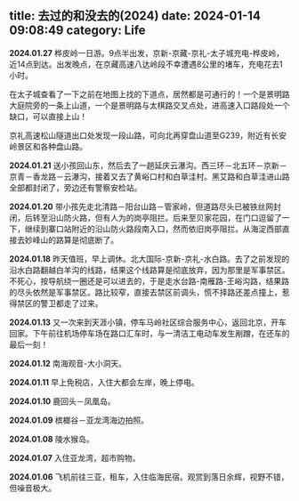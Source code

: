 title: 去过的和没去的(2024)
date: 2024-01-14 09:08:49
category: Life
---

**2024.01.27** 桦皮岭一日游。9点半出发，京新-京藏-京礼-太子城充电-桦皮岭，近14点到达。出发晚点，在京藏高速八达岭段不幸遭遇8公里的堵车，充电花去1小时。

在太子城查看了一下之前在地图上找的下道点，居然都是可通行的！一个是景明路大庭院旁的一条上山道，一个是景明路与太棋路交叉点处，进高速入口路段处一个缺口，可以直接上山！

京礼高速松山隧道出口处发现一段山路，可向北再穿盘山道至G239，附近有长安岭景区和各种盘山路。

**2024.01.21** 送小孩回山东，然后去了一趟延庆云瀑沟。西三环－北五环－京新－京青－香龙路－云瀑沟，接着又去了黄峪口村和白草洼村。黑艾路和白草洼进山路全部都封闭了，旁边还有警察安检站。

**2024.01.20** 带小孩先走北清路－阳台山路－管家岭，但道路尽头已被铁丝网封闭，后转至沿山防火路，但有人为的岗亭阻拦。后来至贝家花园，在门口逗留了一下，继续到寨口站附近的沿山防火路段南入口，然而依旧岗亭阻拦。从海淀西部直接去妙峰山的路算是彻底断了。

**2024.01.18** 昨天值班，早上调休。北大国际-京新-京礼-水白路。去了之前发现的沿水白路翻越白羊沟的线路，结果这个线路算是彻底放弃，因为那里是军事禁区。不死心，按导航绕一圈还是可以进去的，于是走水台路-南雁路-王峪沟路，结果路的尽头依然是军事禁区。路比较窄，直接去禁区前调头，慌不择路还差点撞上，惹得禁区的警卫都走了过来。

**2024.01.13** 又一次来到天涯小镇，停车马岭社区综合服务中心，返回北京，开车回家。下午前往机场停车场在路口汇车时，与一清洁工电动车发生剐蹭，在还车的最后一刻！

**2024.01.12** 南海观音-大小洞天。

**2024.01.11** 早上免税店，入住大都会左岸，晚上停电。

**2024.01.10** 鹿回头－凤凰岛。

**2024.01.09** 槟榔谷－亚龙湾海边拍照。

**2024.01.08** 陵水猴岛。

**2024.01.07** 入住亚龙湾，超市购物。

**2024.01.06** 飞机前往三亚，租车，入住临海民宿。观赏到落日余辉，视野不错，但噪音极大。

